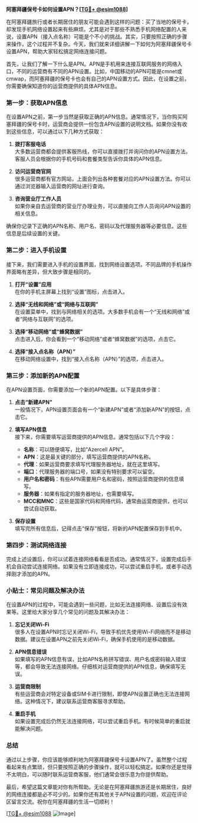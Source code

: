**阿塞拜疆保号卡如何设置APN？[[TG💪+ @esim1088](https://t.me/s/esim1088)]**

在阿塞拜疆旅行或者长期居住的朋友可能会遇到这样的问题：买了当地的保号卡，却发现手机网络设置起来有些麻烦。尤其是对于那些不熟悉手机网络配置的人来说，设置APN（接入点名称）可能是个不小的挑战。其实，只要按照正确的步骤来操作，这个过程并不复杂。今天，我们就来详细讲解一下如何为阿塞拜疆保号卡设置APN，帮助大家轻松搞定网络连接问题。

首先，让我们了解一下什么是APN。APN是手机用来连接互联网服务的网络入口，不同的运营商有不同的APN设置。比如，中国移动的APN可能是cmnet或cmwap，而阿塞拜疆的保号卡也会有自己的APN设置方式。因此，在设置之前，你需要确保知道你的运营商提供的具体APN信息。

### 第一步：获取APN信息

在设置APN之前，第一步当然是获取正确的APN信息。通常情况下，当你购买阿塞拜疆的保号卡时，运营商会提供一份包含APN设置的说明文档。如果你没有收到这些信息，可以通过以下几种方式获取：

1. **拨打客服电话**  
   大多数运营商都会提供客服热线，你可以直接拨打并询问你的APN设置方法。客服人员会根据你的手机号码和套餐类型告诉你具体的APN信息。

2. **访问运营商官网**  
   很多运营商都有官方网站，上面会列出各种套餐对应的APN设置方法。你可以通过浏览器输入运营商的网址进行查询。

3. **咨询营业厅工作人员**  
   如果你亲自去运营商的营业厅办理业务，可以直接向工作人员询问APN设置的相关信息。

确保你记录下正确的APN名称、用户名、密码以及代理服务器等必要信息。这些信息是后续设置的关键。

### 第二步：进入手机设置

接下来，我们需要进入手机的设置界面，找到网络设置选项。不同品牌的手机操作界面略有差异，但大致步骤是相同的。

1. **打开“设置”应用**  
   在你的手机主屏幕上找到“设置”图标，点击进入。

2. **选择“无线和网络”或“网络与互联网”**  
   在设置菜单中，找到与网络相关的选项。大多数手机会有一个“无线和网络”或者“网络与互联网”的选项。

3. **选择“移动网络”或“蜂窝数据”**  
   点击进入后，你会看到一个“移动网络”或者“蜂窝数据”的选项，点击它。

4. **选择“接入点名称（APN）”**  
   在移动网络设置中，找到“接入点名称（APN）”的选项，点击进入。

### 第三步：添加新的APN配置

在APN设置页面，你需要添加一个新的APN配置。以下是具体步骤：

1. **点击“新建APN”**  
   一般情况下，APN设置页面会有一个“新建APN”或者“添加新APN”的按钮，点击它。

2. **填写APN信息**  
   接下来，你需要填写运营商提供的APN信息。通常包括以下几个字段：
   - **名称**：可以随便填写，比如“Azercell APN”。
   - **APN**：这是最关键的部分，填写运营商提供的APN名称。
   - **代理**：如果运营商要求填写代理服务器地址，就在这里填写。
   - **端口**：代理服务器的端口号，如果没有特别要求可以留空。
   - **用户名和密码**：有些APN需要用户名和密码，按照运营商提供的信息填写。
   - **服务器**：如果有指定的服务器地址，也需要填写。
   - **MCC和MNC**：这些是国家代码和网络代码，通常由运营商提供，也可以尝试自动获取。

3. **保存设置**  
   填写完所有信息后，记得点击“保存”按钮，将新的APN配置保存到手机中。

### 第四步：测试网络连接

完成上述设置后，你可以试着连接网络看看是否成功。通常情况下，设置完成后手机会自动尝试连接网络。如果没有立即连接成功，可以尝试重启手机，或者手动选择刚才添加的APN。

### 小贴士：常见问题及解决办法

在设置APN的过程中，可能会遇到一些问题，比如无法连接网络、设置后没有效果等。这里给大家分享几个常见的问题及其解决办法：

1. **忘记关闭Wi-Fi**  
   很多人在设置APN时忘记关闭Wi-Fi，导致手机优先使用Wi-Fi网络而不是移动数据。建议在设置APN之前先关闭Wi-Fi，确保手机使用的是移动数据。

2. **APN信息错误**  
   如果填写的APN信息有误，比如APN名称拼写错误、用户名或密码输入错误等，都会导致无法连接网络。仔细核对运营商提供的APN信息，确保填写无误。

3. **运营商限制**  
   有些运营商会对特定设备或SIM卡进行限制，即使APN设置正确也无法连接网络。这种情况下，建议联系运营商客服寻求帮助。

4. **重启手机**  
   如果设置完成后仍然无法连接网络，可以尝试重启手机。有时候简单的重启就能解决问题。

### 总结

通过以上步骤，你应该能够顺利地为阿塞拜疆保号卡设置APN了。虽然整个过程看起来有点繁琐，但只要按照正确的步骤操作，就可以轻松搞定。如果你还是觉得不太明白，可以随时联系运营商客服，他们通常会很乐意为你提供帮助。

最后，希望这篇文章能对你有所帮助。无论是在阿塞拜疆旅游还是长期居住，良好的网络连接都是必不可少的。如果你还有其他关于APN设置的问题，欢迎在评论区留言交流。祝你在阿塞拜疆的生活一切顺利！

[[TG💪+ @esim1088](https://t.me/s/esim1088) ![Image](https://i.postimg.cc/4NQfJmqS/Snipaste-2025-05-13-00-14-12.png)]
